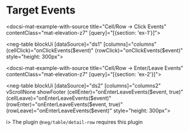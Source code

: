 # Target Events

<docsi-mat-example-with-source title="Cell/Row -> Click Events" contentClass="mat-elevation-z7" [query]="[{section: 'ex-1'}]">
  <!--@neg-example:ex-1-->
  <neg-table blockUi [dataSource]="ds1" [columns]="columns"
            (cellClick)="onClickEvents($event)"
            (rowClick)="onClickEvents($event)" style="height: 300px"></neg-table>
  <!--@neg-example:ex-1-->
</docsi-mat-example-with-source>

<docsi-mat-example-with-source title="Cell/Row -> Enter/Leave Events" contentClass="mat-elevation-z7" [query]="[{section: 'ex-2'}]">
  <!--@neg-example:ex-2-->
  <neg-table blockUi [dataSource]="ds2" [columns]="columns2" vScrollNone showFooter
            (cellEnter)="onEnterLeaveEvents($event, true)" (cellLeave)="onEnterLeaveEvents($event)"
            (rowEnter)="onEnterLeaveEvents($event, true)" (rowLeave)="onEnterLeaveEvents($event)" style="height: 300px"></neg-table>
  <!--@neg-example:ex-2-->
</docsi-mat-example-with-source>

i> The plugin `@neg/table/detail-row` requires this plugin
